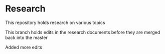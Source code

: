 # Research
This repository holds research on various topics

This branch holds edits in the research documents before they are merged back into the master

Added more edits

